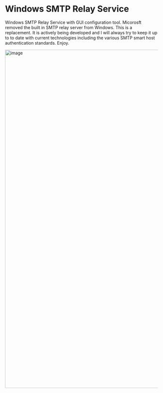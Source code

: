 # Windows SMTP Relay Service
Windows SMTP Relay Service with GUI configuration tool.
Micorosft removed the built in SMTP relay server from Windows. This is a replacement. It is actively being developed and I will always try to keep it up to to date with current technologies including the various SMTP smart host authentication standards. Enjoy.

<img width="1360" height="1117" alt="image" src="https://github.com/user-attachments/assets/716ae0a9-dd57-4b20-8496-46f82d45dea6" />
